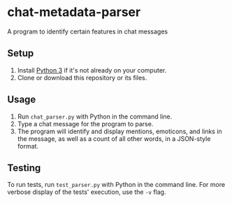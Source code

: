 # chat-metadata-parser
A program to identify certain features in chat messages

## Setup
1. Install [Python 3](https://www.python.org/downloads/) if it's not already on your computer.
2. Clone or download this repository or its files.

## Usage
1. Run `chat_parser.py` with Python in the command line.
2. Type a chat message for the program to parse.
3. The program will identify and display mentions, emoticons, and links in the message, as well as a count of all other words, in a JSON-style format.

## Testing
To run tests, run `test_parser.py` with Python in the command line. For more verbose display of the tests' execution, use the `-v` flag.